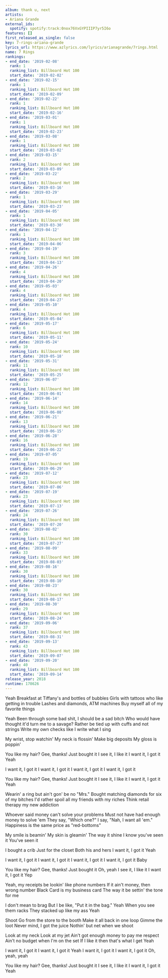 ```yaml
---
album: thank u, next
artists:
- Ariana Grande
external_ids:
  spotify: spotify:track:0nox76VxGYPIIIP7yr5I6o
features: []
first_released_as_single: false
key: 7-rings-ariana-grande
lyrics_url: https://www.azlyrics.com/lyrics/arianagrande/7rings.html
name: 7 Rings
rankings:
- end_date: '2019-02-08'
  rank: 1
  ranking_list: Billboard Hot 100
  start_date: '2019-02-02'
- end_date: '2019-02-15'
  rank: 1
  ranking_list: Billboard Hot 100
  start_date: '2019-02-09'
- end_date: '2019-02-22'
  rank: 1
  ranking_list: Billboard Hot 100
  start_date: '2019-02-16'
- end_date: '2019-03-01'
  rank: 1
  ranking_list: Billboard Hot 100
  start_date: '2019-02-23'
- end_date: '2019-03-08'
  rank: 1
  ranking_list: Billboard Hot 100
  start_date: '2019-03-02'
- end_date: '2019-03-15'
  rank: 2
  ranking_list: Billboard Hot 100
  start_date: '2019-03-09'
- end_date: '2019-03-22'
  rank: 2
  ranking_list: Billboard Hot 100
  start_date: '2019-03-16'
- end_date: '2019-03-29'
  rank: 1
  ranking_list: Billboard Hot 100
  start_date: '2019-03-23'
- end_date: '2019-04-05'
  rank: 1
  ranking_list: Billboard Hot 100
  start_date: '2019-03-30'
- end_date: '2019-04-12'
  rank: 1
  ranking_list: Billboard Hot 100
  start_date: '2019-04-06'
- end_date: '2019-04-19'
  rank: 3
  ranking_list: Billboard Hot 100
  start_date: '2019-04-13'
- end_date: '2019-04-26'
  rank: 4
  ranking_list: Billboard Hot 100
  start_date: '2019-04-20'
- end_date: '2019-05-03'
  rank: 4
  ranking_list: Billboard Hot 100
  start_date: '2019-04-27'
- end_date: '2019-05-10'
  rank: 4
  ranking_list: Billboard Hot 100
  start_date: '2019-05-04'
- end_date: '2019-05-17'
  rank: 6
  ranking_list: Billboard Hot 100
  start_date: '2019-05-11'
- end_date: '2019-05-24'
  rank: 10
  ranking_list: Billboard Hot 100
  start_date: '2019-05-18'
- end_date: '2019-05-31'
  rank: 11
  ranking_list: Billboard Hot 100
  start_date: '2019-05-25'
- end_date: '2019-06-07'
  rank: 12
  ranking_list: Billboard Hot 100
  start_date: '2019-06-01'
- end_date: '2019-06-14'
  rank: 14
  ranking_list: Billboard Hot 100
  start_date: '2019-06-08'
- end_date: '2019-06-21'
  rank: 13
  ranking_list: Billboard Hot 100
  start_date: '2019-06-15'
- end_date: '2019-06-28'
  rank: 16
  ranking_list: Billboard Hot 100
  start_date: '2019-06-22'
- end_date: '2019-07-05'
  rank: 19
  ranking_list: Billboard Hot 100
  start_date: '2019-06-29'
- end_date: '2019-07-12'
  rank: 23
  ranking_list: Billboard Hot 100
  start_date: '2019-07-06'
- end_date: '2019-07-19'
  rank: 23
  ranking_list: Billboard Hot 100
  start_date: '2019-07-13'
- end_date: '2019-07-26'
  rank: 24
  ranking_list: Billboard Hot 100
  start_date: '2019-07-20'
- end_date: '2019-08-02'
  rank: 30
  ranking_list: Billboard Hot 100
  start_date: '2019-07-27'
- end_date: '2019-08-09'
  rank: 33
  ranking_list: Billboard Hot 100
  start_date: '2019-08-03'
- end_date: '2019-08-16'
  rank: 30
  ranking_list: Billboard Hot 100
  start_date: '2019-08-10'
- end_date: '2019-08-23'
  rank: 30
  ranking_list: Billboard Hot 100
  start_date: '2019-08-17'
- end_date: '2019-08-30'
  rank: 29
  ranking_list: Billboard Hot 100
  start_date: '2019-08-24'
- end_date: '2019-09-06'
  rank: 37
  ranking_list: Billboard Hot 100
  start_date: '2019-08-31'
- end_date: '2019-09-13'
  rank: 43
  ranking_list: Billboard Hot 100
  start_date: '2019-09-07'
- end_date: '2019-09-20'
  rank: 40
  ranking_list: Billboard Hot 100
  start_date: '2019-09-14'
release_year: 2018
runtime: 178626
---
```

Yeah
Breakfast at Tiffany's and bottles of bubbles
Girls with tattoos who like getting in trouble
Lashes and diamonds, ATM machines
Buy myself all of my favorite things

Yeah
Been through some bad shit, I should be a sad bitch
Who would have thought it'd turn me to a savage?
Rather be tied up with cuffs and not strings
Write my own checks like I write what I sing

My wrist, stop watchin'
My neck is flossin'
Make big deposits
My gloss is poppin'

You like my hair?
Gee, thanks! Just bought it
I see it, I like it
I want it, I got it
Yeah

I want it, I got it
I want it, I got it
I want it, I got it
I want it, I got it

You like my hair?
Gee, thanks! Just bought it
I see it, I like it
I want it, I got it
Yeah

Wearin' a ring but ain't gon' be no "Mrs."
Bought matching diamonds for six of my bitches
I'd rather spoil all my friends with my riches
Think retail therapy my new addiction

Whoever said money can't solve your problems
Must not have had enough money to solve 'em
They say, "Which one?" I say, "Nah, I want all 'em."
Happiness is the same price as "red-bottoms"

My smile is beamin'
My skin is gleamin'
The way it shine
I know you've seen it
You've seen it

I bought a crib
Just for the closet
Both his and hers
I want it, I got it
Yeah

I want it, I got it
I want it, I got it
I want it, I got it
I want it, I got it
Baby

You like my hair?
Gee, thanks! Just bought it
Oh, yeah
I see it, I like it
I want it, I got it
Yep

Yeah, my receipts be lookin' like phone numbers
If it ain't money, then wrong number
Black Card is my business card
The way it be settin' the tone for me

I don't mean to brag
But I be like, "Put it in the bag."
Yeah
When you see them racks
They stacked up like my ass
Yeah

Shoot
Go from the store to the booth
Make it all back in one loop
Gimme the loot
Never mind, I got the juice
Nothin' but net when we shoot

Look at my neck
Look at my jet
Ain't got enough money to pay me respect
Ain't no budget when I'm on the set
If I like it then that's what I get
Yeah

I want it, I got it
I want it, I got it
Yeah
I want it, I got it
I want it, I got it
Oh, yeah, yeah

You like my hair?
Gee, thanks! Just bought it
I see it, I like it
I want it, I got it
Yeah
